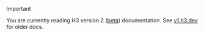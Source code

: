 > [!IMPORTANT]
> You are currently reading H3 version 2 ([beta](/blog/v2-beta)) documentation. See [v1.h3.dev](https://v1.h3.dev/) for older docs.
